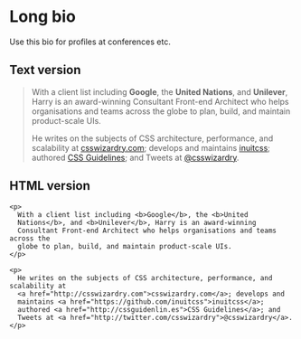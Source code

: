 # Long bio

Use this bio for profiles at conferences etc.

## Text version

> With a client list including **Google**, the **United Nations**, and
> **Unilever**, Harry is an award-winning Consultant Front-end Architect who
> helps organisations and teams across the globe to plan, build, and maintain
> product-scale UIs.
>
> He writes on the subjects of CSS architecture, performance, and scalability
> at [csswizardry.com](http://csswizardry.com); develops and maintains
> [inuitcss](https://github.com/inuitcss); authored [CSS
> Guidelines](http://cssguidenlin.es); and Tweets at
> [@csswizardry](http://twitter.com/csswizardry).

## HTML version

<pre><code>&lt;p&gt;
  With a client list including &lt;b&gt;Google&lt;/b&gt;, the &lt;b&gt;United
  Nations&lt;/b&gt;, and &lt;b&gt;Unilever&lt;/b&gt;, Harry is an award-winning
  Consultant Front-end Architect who helps organisations and teams across the
  globe to plan, build, and maintain product-scale UIs.
&lt;/p&gt;

&lt;p&gt;
  He writes on the subjects of CSS architecture, performance, and scalability at
  &lt;a href="http://csswizardry.com"&gt;csswizardry.com&lt;/a&gt;; develops and
  maintains &lt;a href="https://github.com/inuitcss"&gt;inuitcss&lt;/a&gt;;
  authored &lt;a href="http://cssguidenlin.es"&gt;CSS Guidelines&lt;/a&gt;; and
  Tweets at &lt;a href="http://twitter.com/csswizardry"&gt;@csswizardry&lt;/a&gt;.
&lt;/p&gt;</code></pre>


